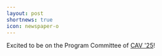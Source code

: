 ```yaml
---
layout: post
shortnews: true
icon: newspaper-o
---
```

Excited to be on the Program Committee of [CAV '25](https://conferences.i-cav.org/2025/organization/)!
